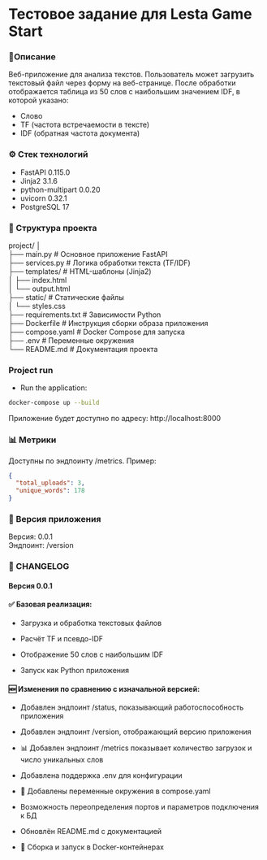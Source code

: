 # Тестовое задание для Lesta Game Start


### 📄Описание
Веб-приложение для анализа текстов. Пользователь может загрузить текстовый файл через форму на веб-странице. После обработки отображается таблица из 50 слов с наибольшим значением IDF, в которой указано:
- Слово
- TF (частота встречаемости в тексте)
- IDF (обратная частота документа)


### ⚙️ Стек технологий
- FastAPI 0.115.0
- Jinja2 3.1.6
- python-multipart 0.0.20
- uvicorn 0.32.1
- PostgreSQL 17

### 📁 Структура проекта
project/
│<br />
├── main.py # Основное приложение FastAPI<br />
├── services.py # Логика обработки текста (TF/IDF)<br />
├── templates/ # HTML-шаблоны (Jinja2)<br />
│ ├── index.html<br />
│ └── output.html<br />
├── static/ # Статические файлы<br />
│ └── styles.css<br />
├── requirements.txt # Зависимости Python<br />
├── Dockerfile # Инструкция сборки образа приложения<br />
├── compose.yaml # Docker Compose для запуска <br />
├── .env # Переменные окружения<br />
└── README.md # Документация проекта
### Project run

- Run the application:  
```bash
docker-compose up --build
```
Приложение будет доступно по адресу: http://localhost:8000

### 📊 Метрики
Доступны по эндпоинту /metrics. Пример:

```json
{
  "total_uploads": 3,
  "unique_words": 178
}
```
### 🔁 Версия приложения
Версия: 0.0.1<br />
Эндпоинт: /version

### 📝 CHANGELOG
#### Версия 0.0.1
#### ✅ Базовая реализация:

- Загрузка и обработка текстовых файлов

- Расчёт TF и псевдо-IDF

- Отображение 50 слов с наибольшим IDF

- Запуск как Python приложения

#### 🆕 Изменения по сравнению с изначальной версией:

- Добавлен эндпоинт /status, показывающий работоспособность приложения

- Добавлен эндпоинт /version, отображающий версию приложения

- 📊 Добавлен эндпоинт /metrics показывает количество загрузок и число уникальных слов

- Добавлена поддержка .env для конфигурации

- 🐳 Добавлены переменные окружения в compose.yaml

- Возможность переопределения портов и параметров подключения к БД

- Обновлён README.md с документацией

- 🐳 Сборка и запуск в Docker-контейнерах
